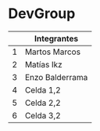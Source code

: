 # DevGroup
|   | Integrantes |
| ------------ | ------------ | 
| 1 | Martos Marcos |
| 2 | Matías Ikz    |
| 3 | Enzo Balderrama    |
| 4 | Celda 1,2    |
| 5 | Celda 2,2    |
| 6 | Celda 3,2    |
